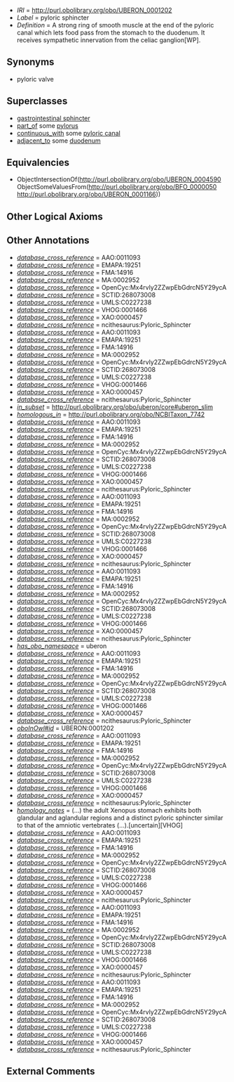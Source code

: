  * *IRI* = http://purl.obolibrary.org/obo/UBERON_0001202
 * *Label* = pyloric sphincter
 * *Definition* = A strong ring of smooth muscle at the end of the pyloric canal which lets food pass from the stomach to the duodenum. It receives sympathetic innervation from the celiac ganglion[WP].

## Synonyms

 * pyloric valve

## Superclasses

 * [gastrointestinal sphincter](../../UBERON/85/UBERON_0011185.md)
 * [part_of](../../BFO/50/BFO_0000050.md) some [pylorus](../../UBERON/66/UBERON_0001166.md)
 * [continuous_with](../../FMA/72/FMA_85972.md) some [pyloric canal](../../UBERON/58/UBERON_0008858.md)
 * [adjacent_to](../../RO/20/RO_0002220.md) some [duodenum](../../UBERON/14/UBERON_0002114.md)

## Equivalencies

 * ObjectIntersectionOf(<http://purl.obolibrary.org/obo/UBERON_0004590> ObjectSomeValuesFrom(<http://purl.obolibrary.org/obo/BFO_0000050> <http://purl.obolibrary.org/obo/UBERON_0001166>))

## Other Logical Axioms


## Other Annotations

 * *[database_cross_reference](../../ef/oboInOwl#hasDbXref.md)* = AAO:0011093
 * *[database_cross_reference](../../ef/oboInOwl#hasDbXref.md)* = EMAPA:19251
 * *[database_cross_reference](../../ef/oboInOwl#hasDbXref.md)* = FMA:14916
 * *[database_cross_reference](../../ef/oboInOwl#hasDbXref.md)* = MA:0002952
 * *[database_cross_reference](../../ef/oboInOwl#hasDbXref.md)* = OpenCyc:Mx4rvly2ZZwpEbGdrcN5Y29ycA
 * *[database_cross_reference](../../ef/oboInOwl#hasDbXref.md)* = SCTID:268073008
 * *[database_cross_reference](../../ef/oboInOwl#hasDbXref.md)* = UMLS:C0227238
 * *[database_cross_reference](../../ef/oboInOwl#hasDbXref.md)* = VHOG:0001466
 * *[database_cross_reference](../../ef/oboInOwl#hasDbXref.md)* = XAO:0000457
 * *[database_cross_reference](../../ef/oboInOwl#hasDbXref.md)* = ncithesaurus:Pyloric_Sphincter
 * *[database_cross_reference](../../ef/oboInOwl#hasDbXref.md)* = AAO:0011093
 * *[database_cross_reference](../../ef/oboInOwl#hasDbXref.md)* = EMAPA:19251
 * *[database_cross_reference](../../ef/oboInOwl#hasDbXref.md)* = FMA:14916
 * *[database_cross_reference](../../ef/oboInOwl#hasDbXref.md)* = MA:0002952
 * *[database_cross_reference](../../ef/oboInOwl#hasDbXref.md)* = OpenCyc:Mx4rvly2ZZwpEbGdrcN5Y29ycA
 * *[database_cross_reference](../../ef/oboInOwl#hasDbXref.md)* = SCTID:268073008
 * *[database_cross_reference](../../ef/oboInOwl#hasDbXref.md)* = UMLS:C0227238
 * *[database_cross_reference](../../ef/oboInOwl#hasDbXref.md)* = VHOG:0001466
 * *[database_cross_reference](../../ef/oboInOwl#hasDbXref.md)* = XAO:0000457
 * *[database_cross_reference](../../ef/oboInOwl#hasDbXref.md)* = ncithesaurus:Pyloric_Sphincter
 * *[in_subset](../../et/oboInOwl#inSubset.md)* = http://purl.obolibrary.org/obo/uberon/core#uberon_slim
 * *[homologous_in](../../core#homologous/in/core#homologous_in.md)* = http://purl.obolibrary.org/obo/NCBITaxon_7742
 * *[database_cross_reference](../../ef/oboInOwl#hasDbXref.md)* = AAO:0011093
 * *[database_cross_reference](../../ef/oboInOwl#hasDbXref.md)* = EMAPA:19251
 * *[database_cross_reference](../../ef/oboInOwl#hasDbXref.md)* = FMA:14916
 * *[database_cross_reference](../../ef/oboInOwl#hasDbXref.md)* = MA:0002952
 * *[database_cross_reference](../../ef/oboInOwl#hasDbXref.md)* = OpenCyc:Mx4rvly2ZZwpEbGdrcN5Y29ycA
 * *[database_cross_reference](../../ef/oboInOwl#hasDbXref.md)* = SCTID:268073008
 * *[database_cross_reference](../../ef/oboInOwl#hasDbXref.md)* = UMLS:C0227238
 * *[database_cross_reference](../../ef/oboInOwl#hasDbXref.md)* = VHOG:0001466
 * *[database_cross_reference](../../ef/oboInOwl#hasDbXref.md)* = XAO:0000457
 * *[database_cross_reference](../../ef/oboInOwl#hasDbXref.md)* = ncithesaurus:Pyloric_Sphincter
 * *[database_cross_reference](../../ef/oboInOwl#hasDbXref.md)* = AAO:0011093
 * *[database_cross_reference](../../ef/oboInOwl#hasDbXref.md)* = EMAPA:19251
 * *[database_cross_reference](../../ef/oboInOwl#hasDbXref.md)* = FMA:14916
 * *[database_cross_reference](../../ef/oboInOwl#hasDbXref.md)* = MA:0002952
 * *[database_cross_reference](../../ef/oboInOwl#hasDbXref.md)* = OpenCyc:Mx4rvly2ZZwpEbGdrcN5Y29ycA
 * *[database_cross_reference](../../ef/oboInOwl#hasDbXref.md)* = SCTID:268073008
 * *[database_cross_reference](../../ef/oboInOwl#hasDbXref.md)* = UMLS:C0227238
 * *[database_cross_reference](../../ef/oboInOwl#hasDbXref.md)* = VHOG:0001466
 * *[database_cross_reference](../../ef/oboInOwl#hasDbXref.md)* = XAO:0000457
 * *[database_cross_reference](../../ef/oboInOwl#hasDbXref.md)* = ncithesaurus:Pyloric_Sphincter
 * *[database_cross_reference](../../ef/oboInOwl#hasDbXref.md)* = AAO:0011093
 * *[database_cross_reference](../../ef/oboInOwl#hasDbXref.md)* = EMAPA:19251
 * *[database_cross_reference](../../ef/oboInOwl#hasDbXref.md)* = FMA:14916
 * *[database_cross_reference](../../ef/oboInOwl#hasDbXref.md)* = MA:0002952
 * *[database_cross_reference](../../ef/oboInOwl#hasDbXref.md)* = OpenCyc:Mx4rvly2ZZwpEbGdrcN5Y29ycA
 * *[database_cross_reference](../../ef/oboInOwl#hasDbXref.md)* = SCTID:268073008
 * *[database_cross_reference](../../ef/oboInOwl#hasDbXref.md)* = UMLS:C0227238
 * *[database_cross_reference](../../ef/oboInOwl#hasDbXref.md)* = VHOG:0001466
 * *[database_cross_reference](../../ef/oboInOwl#hasDbXref.md)* = XAO:0000457
 * *[database_cross_reference](../../ef/oboInOwl#hasDbXref.md)* = ncithesaurus:Pyloric_Sphincter
 * *[has_obo_namespace](../../ce/oboInOwl#hasOBONamespace.md)* = uberon
 * *[database_cross_reference](../../ef/oboInOwl#hasDbXref.md)* = AAO:0011093
 * *[database_cross_reference](../../ef/oboInOwl#hasDbXref.md)* = EMAPA:19251
 * *[database_cross_reference](../../ef/oboInOwl#hasDbXref.md)* = FMA:14916
 * *[database_cross_reference](../../ef/oboInOwl#hasDbXref.md)* = MA:0002952
 * *[database_cross_reference](../../ef/oboInOwl#hasDbXref.md)* = OpenCyc:Mx4rvly2ZZwpEbGdrcN5Y29ycA
 * *[database_cross_reference](../../ef/oboInOwl#hasDbXref.md)* = SCTID:268073008
 * *[database_cross_reference](../../ef/oboInOwl#hasDbXref.md)* = UMLS:C0227238
 * *[database_cross_reference](../../ef/oboInOwl#hasDbXref.md)* = VHOG:0001466
 * *[database_cross_reference](../../ef/oboInOwl#hasDbXref.md)* = XAO:0000457
 * *[database_cross_reference](../../ef/oboInOwl#hasDbXref.md)* = ncithesaurus:Pyloric_Sphincter
 * *[oboInOwl#id](../../id/oboInOwl#id.md)* = UBERON:0001202
 * *[database_cross_reference](../../ef/oboInOwl#hasDbXref.md)* = AAO:0011093
 * *[database_cross_reference](../../ef/oboInOwl#hasDbXref.md)* = EMAPA:19251
 * *[database_cross_reference](../../ef/oboInOwl#hasDbXref.md)* = FMA:14916
 * *[database_cross_reference](../../ef/oboInOwl#hasDbXref.md)* = MA:0002952
 * *[database_cross_reference](../../ef/oboInOwl#hasDbXref.md)* = OpenCyc:Mx4rvly2ZZwpEbGdrcN5Y29ycA
 * *[database_cross_reference](../../ef/oboInOwl#hasDbXref.md)* = SCTID:268073008
 * *[database_cross_reference](../../ef/oboInOwl#hasDbXref.md)* = UMLS:C0227238
 * *[database_cross_reference](../../ef/oboInOwl#hasDbXref.md)* = VHOG:0001466
 * *[database_cross_reference](../../ef/oboInOwl#hasDbXref.md)* = XAO:0000457
 * *[database_cross_reference](../../ef/oboInOwl#hasDbXref.md)* = ncithesaurus:Pyloric_Sphincter
 * *[homology_notes](../../UBPROP/03/UBPROP_0000003.md)* = (...) the adult Xenopus stomach exhibits both glandular and aglandular regions and a distinct pyloric sphincter similar to that of the amniotic vertebrates (...).[uncertain][VHOG]
 * *[database_cross_reference](../../ef/oboInOwl#hasDbXref.md)* = AAO:0011093
 * *[database_cross_reference](../../ef/oboInOwl#hasDbXref.md)* = EMAPA:19251
 * *[database_cross_reference](../../ef/oboInOwl#hasDbXref.md)* = FMA:14916
 * *[database_cross_reference](../../ef/oboInOwl#hasDbXref.md)* = MA:0002952
 * *[database_cross_reference](../../ef/oboInOwl#hasDbXref.md)* = OpenCyc:Mx4rvly2ZZwpEbGdrcN5Y29ycA
 * *[database_cross_reference](../../ef/oboInOwl#hasDbXref.md)* = SCTID:268073008
 * *[database_cross_reference](../../ef/oboInOwl#hasDbXref.md)* = UMLS:C0227238
 * *[database_cross_reference](../../ef/oboInOwl#hasDbXref.md)* = VHOG:0001466
 * *[database_cross_reference](../../ef/oboInOwl#hasDbXref.md)* = XAO:0000457
 * *[database_cross_reference](../../ef/oboInOwl#hasDbXref.md)* = ncithesaurus:Pyloric_Sphincter
 * *[database_cross_reference](../../ef/oboInOwl#hasDbXref.md)* = AAO:0011093
 * *[database_cross_reference](../../ef/oboInOwl#hasDbXref.md)* = EMAPA:19251
 * *[database_cross_reference](../../ef/oboInOwl#hasDbXref.md)* = FMA:14916
 * *[database_cross_reference](../../ef/oboInOwl#hasDbXref.md)* = MA:0002952
 * *[database_cross_reference](../../ef/oboInOwl#hasDbXref.md)* = OpenCyc:Mx4rvly2ZZwpEbGdrcN5Y29ycA
 * *[database_cross_reference](../../ef/oboInOwl#hasDbXref.md)* = SCTID:268073008
 * *[database_cross_reference](../../ef/oboInOwl#hasDbXref.md)* = UMLS:C0227238
 * *[database_cross_reference](../../ef/oboInOwl#hasDbXref.md)* = VHOG:0001466
 * *[database_cross_reference](../../ef/oboInOwl#hasDbXref.md)* = XAO:0000457
 * *[database_cross_reference](../../ef/oboInOwl#hasDbXref.md)* = ncithesaurus:Pyloric_Sphincter
 * *[database_cross_reference](../../ef/oboInOwl#hasDbXref.md)* = AAO:0011093
 * *[database_cross_reference](../../ef/oboInOwl#hasDbXref.md)* = EMAPA:19251
 * *[database_cross_reference](../../ef/oboInOwl#hasDbXref.md)* = FMA:14916
 * *[database_cross_reference](../../ef/oboInOwl#hasDbXref.md)* = MA:0002952
 * *[database_cross_reference](../../ef/oboInOwl#hasDbXref.md)* = OpenCyc:Mx4rvly2ZZwpEbGdrcN5Y29ycA
 * *[database_cross_reference](../../ef/oboInOwl#hasDbXref.md)* = SCTID:268073008
 * *[database_cross_reference](../../ef/oboInOwl#hasDbXref.md)* = UMLS:C0227238
 * *[database_cross_reference](../../ef/oboInOwl#hasDbXref.md)* = VHOG:0001466
 * *[database_cross_reference](../../ef/oboInOwl#hasDbXref.md)* = XAO:0000457
 * *[database_cross_reference](../../ef/oboInOwl#hasDbXref.md)* = ncithesaurus:Pyloric_Sphincter

## External Comments

